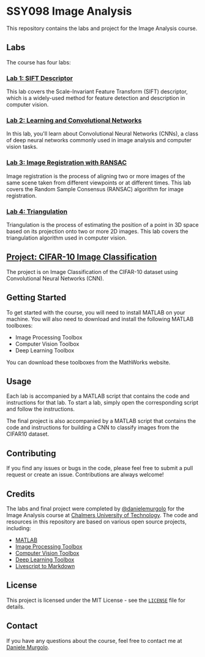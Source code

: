 # SSY098 Image Analysis

This repository contains the labs and project for the Image Analysis course.

## Labs

The course has four labs:

### [Lab 1: SIFT Descriptor](./lab1)
This lab covers the Scale-Invariant Feature Transform (SIFT) descriptor, which is a widely-used method for feature detection and description in computer vision.
### [Lab 2: Learning and Convolutional Networks](./lab2)
In this lab, you'll learn about Convolutional Neural Networks (CNNs), a class of deep neural networks commonly used in image analysis and computer vision tasks.
### [Lab 3: Image Registration with RANSAC](./lab3)  
Image registration is the process of aligning two or more images of the same scene taken from different viewpoints or at different times. This lab covers the Random Sample Consensus (RANSAC) algorithm for image registration.
### [Lab 4: Triangulation](./labs/lab4) 
Triangulation is the process of estimating the position of a point in 3D space based on its projection onto two or more 2D images. This lab covers the triangulation algorithm used in computer vision.

## [Project: CIFAR-10 Image Classification](./project)

The project is on Image Classification of the CIFAR-10 dataset using Convolutional Neural Networks (CNN).

## Getting Started

To get started with the course, you will need to install MATLAB on your machine. You will also need to download and install the following MATLAB toolboxes:

- Image Processing Toolbox
- Computer Vision Toolbox
- Deep Learning Toolbox

You can download these toolboxes from the MathWorks website.

## Usage

Each lab is accompanied by a MATLAB script that contains the code and instructions for that lab. To start a lab, simply open the corresponding script and follow the instructions.

The final project is also accompanied by a MATLAB script that contains the code and instructions for building a CNN to classify images from the CIFAR10 dataset.

## Contributing

If you find any issues or bugs in the code, please feel free to submit a pull request or create an issue. Contributions are always welcome!

## Credits

The labs and final project were completed by [@danielemurgolo](https://github.com/danielemurgolo/) for the Image Analysis course at [Chalmers University of Technology](https://www.chalmers.se/). The code and resources in this repository are based on various open source projects, including:

- [MATLAB](https://www.mathworks.com/products/matlab.html)
- [Image Processing Toolbox](https://www.mathworks.com/products/image.html)
- [Computer Vision Toolbox](https://www.mathworks.com/products/computer-vision.html)
- [Deep Learning Toolbox](https://www.mathworks.com/products/deep-learning.html)
- [Livescript to Markdown](https://github.com/minoue-xx/livescript2markdown)

## License

This project is licensed under the MIT License - see the [`LICENSE`](./LICENSE) file for details.

## Contact

If you have any questions about the course, feel free to contact me at [Daniele Murgolo](mailto:daniele.murgolo29@gmail.com?subject=[GitHub]%20Image%20Analysis%20SSY098).
